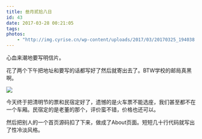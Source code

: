 ```yaml
---
title: 叁月贰拾八日
id: 43
date: 2017-03-28 00:21:05
tags:
photos:
    - "http://img.cyrise.cn/wp-content/uploads/2017/03/20170325_194038.jpg"
---
```


心血来潮地要写明信片。

花了两个下午把地址和要写的话都写好了然后就寄出去了。BTW学校的邮局真黑啊。

![](http://img.cyrise.cn/wp-content/uploads/2017/03/20170325_194038.jpg)

今天终于把清明节的票和民宿定好了，遗憾的是火车票不能选座，我们甚至都不在一个车厢。民宿定的是老董的那个，评价蛮不错，价格也还可以。

然后把别人的一个首页源码扣了下来，做成了About页面。短短几十行代码就写出了性冷淡风格。